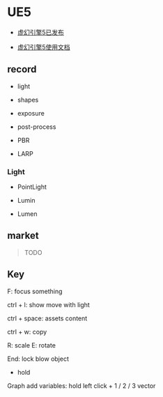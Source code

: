# UE5


- [虚幻引擎5已发布](https://www.unrealengine.com/zh-CN/blog/unreal-engine-5-is-now-available)

- [虚幻引擎5使用文档](https://docs.unrealengine.com/5.0/zh-CN/)




## record

- light

- shapes

- exposure

- post-process

- PBR

- LARP


### Light

- PointLight

- Lumin

- Lumen

## market

> TODO

## Key


F: focus something

ctrl + l: show move with light

ctrl + space: assets content

ctrl + w: copy

R: scale E: rotate 

End: lock blow object 


- hold

Graph add variables: hold left click + 1 / 2 / 3 vector

